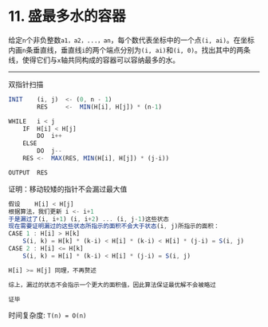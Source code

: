 # 11. 盛最多水的容器

给定`n`个非负整数`a1，a2，...，an`，每个数代表坐标中的一个点`(i, ai)`。在坐标内画`n`条垂直线，垂直线`i`的两个端点分别为`(i, ai)`和`(i, 0)`。找出其中的两条线，使得它们与`x`轴共同构成的容器可以容纳最多的水。

---

双指针扫描

```js
INIT    (i, j)  <- (0, n - 1)
        RES     <-  MIN(H[i], H[j]) * (n-1)

WHILE   i < j
    IF  H[i] < H[j]
        DO  i++
    ELSE
        DO  j--
    RES <-  MAX(RES, MIN(H[i], H[j]) * (j-i))

OUTPUT  RES
```

证明：移动较矮的指针不会漏过最大值

```js
假设    H[i] < H[j]
根据算法，我们更新 i <- i+1
于是漏过了(i, i+1) (i, i+2) ... (i, j-1)这些状态
现在需要证明漏过的这些状态所指示的面积不会大于状态(i, j)所指示的面积：
CASE 1 : H[i] > H[k]
    S(i, k) = H[k] * (k-i) < H[i] * (k-i) < H[i] * (j-i) = S(i, j)
CASE 2 : H[i] <= H[k]
    S(i, k) = H[i] * (k-i) < H[i] * (j-i) = S(i, j)

H[i] >= H[j] 同理，不再赘述

综上，漏过的状态不会指示一个更大的面积值，因此算法保证最优解不会被略过

证毕
```

时间复杂度: `T(n) = O(n)`
